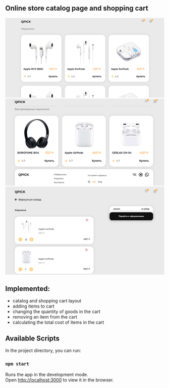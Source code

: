 
## Online store catalog page and shopping cart

![image](public/1.png)
![image](public/2.png)
![image](public/3.png)


## Implemented:
- catalog and shopping cart layout
- adding items to cart
- changing the quantity of goods in the cart
- removing an item from the cart
- calculating the total cost of items in the cart


## Available Scripts

In the project directory, you can run:

### `npm start`

Runs the app in the development mode.\
Open [http://localhost:3000](http://localhost:3000) to view it in the browser.
